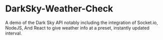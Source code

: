 # DarkSky-Weather-Check
A demo of the Dark Sky API notably including the integration of Socket.io, NodeJS, And React to give weather info at a preset, instantly updated interval. 
